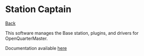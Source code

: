 # Station Captain

[Back](../)

This software manages the Base station, plugins, and drivers for OpenQuarterMaster.

Documentation available [here](docs/)